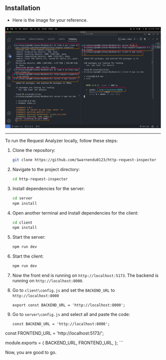 ## Installation

- Here is the image for your reference.

![Installation Image](../assets/installation.png)

<hr>

To run the Request Analyzer locally, follow these steps:

1. Clone the repository:

   ```bash
   git clone https://github.com/Swarnendu0123/http-request-inspector
   ```
2. Navigate to the project directory:

   ```bash
   cd http-request-inspector
   ```
3. Install dependencies for the server:

   ```bash
   cd server
   npm install
   ```
4. Open another terminal and Install dependencies for the client:

   ```bash
   cd client
   npm install
   ```
5. Start the server:

   ```bash
   npm run dev
   ```
6. Start the client:

   ```bash
   npm run dev
   ```
7. Now the front end is running on `http://localhost:5173`. The backend is running on `http://localhost:8000`.

8. Go to `client\config.js` and set the `BACKEND_URL` to `http://localhost:8000`
   ```
   export const BACKEND_URL = 'http://localhost:8000';
   ```
9.  Go to `server\config.js` and select all and paste the code:
    ```
    const BACKEND_URL = 'http://localhost:8000';
   const FRONTEND_URL = 'http://localhost:5173/';

   module.exports = {
       BACKEND_URL,
      FRONTEND_URL,
   };
    ```

Now, you are good to go.